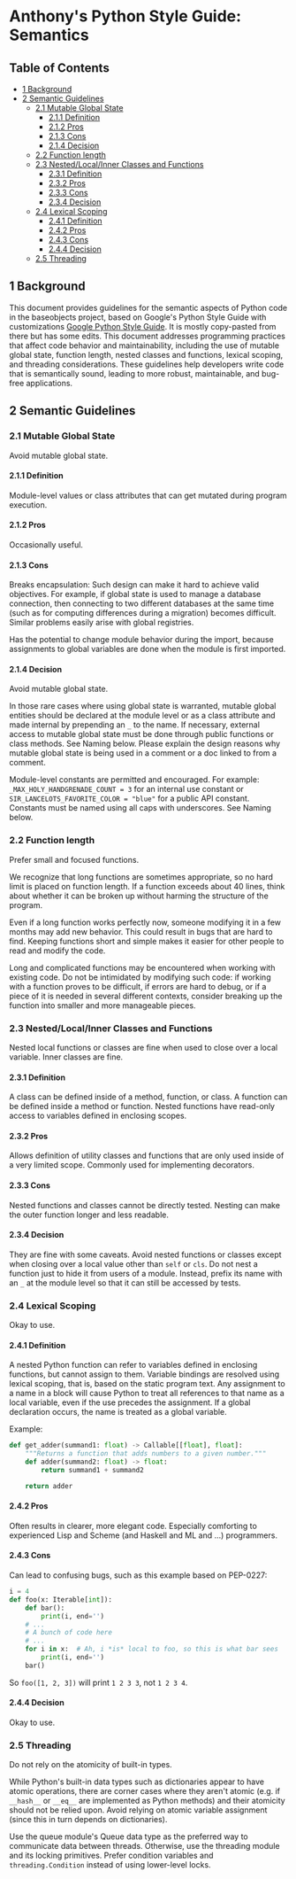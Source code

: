# Anthony's Python Style Guide: Semantics

## Table of Contents

- [1 Background](#1-background)
- [2 Semantic Guidelines](#2-semantic-guidelines)
  - [2.1 Mutable Global State](#21-mutable-global-state)
    - [2.1.1 Definition](#211-definition)
    - [2.1.2 Pros](#212-pros)
    - [2.1.3 Cons](#213-cons)
    - [2.1.4 Decision](#214-decision)
  - [2.2 Function length](#22-function-length)
  - [2.3 Nested/Local/Inner Classes and Functions](#23-nestedlocalinner-classes-and-functions)
    - [2.3.1 Definition](#231-definition)
    - [2.3.2 Pros](#232-pros)
    - [2.3.3 Cons](#233-cons)
    - [2.3.4 Decision](#234-decision)
  - [2.4 Lexical Scoping](#24-lexical-scoping)
    - [2.4.1 Definition](#241-definition)
    - [2.4.2 Pros](#242-pros)
    - [2.4.3 Cons](#243-cons)
    - [2.4.4 Decision](#244-decision)
  - [2.5 Threading](#25-threading)


## 1 Background

This document provides guidelines for the semantic aspects of Python code in the baseobjects project, based on Google's 
Python Style Guide with customizations [Google Python Style Guide](https://google.github.io/styleguide/pyguide.html).
It is mostly copy-pasted from there but has some edits. This document addresses programming practices that affect code 
behavior and maintainability, including the use of mutable global state, function length, nested classes and functions, 
lexical scoping, and threading considerations. These guidelines help developers write code that is semantically sound, 
leading to more robust, maintainable, and bug-free applications.


## 2 Semantic Guidelines
### 2.1 Mutable Global State
Avoid mutable global state.

#### 2.1.1 Definition
Module-level values or class attributes that can get mutated during program execution.

#### 2.1.2 Pros
Occasionally useful.

#### 2.1.3 Cons
Breaks encapsulation: Such design can make it hard to achieve valid objectives. For example, if global state is used to 
manage a database connection, then connecting to two different databases at the same time (such as for computing 
differences during a migration) becomes difficult. Similar problems easily arise with global registries.

Has the potential to change module behavior during the import, because assignments to global variables are done when the
module is first imported.

#### 2.1.4 Decision
Avoid mutable global state.

In those rare cases where using global state is warranted, mutable global entities should be declared at the module 
level or as a class attribute and made internal by prepending an `_` to the name. If necessary, external access to 
mutable global state must be done through public functions or class methods. See Naming below. Please explain the design 
reasons why mutable global state is being used in a comment or a doc linked to from a comment.

Module-level constants are permitted and encouraged. For example: `_MAX_HOLY_HANDGRENADE_COUNT = 3` for an internal use 
constant or `SIR_LANCELOTS_FAVORITE_COLOR = "blue"` for a public API constant. Constants must be named using all caps 
with underscores. See Naming below.


### 2.2 Function length
Prefer small and focused functions.

We recognize that long functions are sometimes appropriate, so no hard limit is placed on function length. If a function 
exceeds about 40 lines, think about whether it can be broken up without harming the structure of the program.

Even if a long function works perfectly now, someone modifying it in a few months may add new behavior. This could 
result in bugs that are hard to find. Keeping functions short and simple makes it easier for other people to read 
and modify the code.

Long and complicated functions may be encountered when working with existing code. Do not be intimidated by modifying such code: if working with a function proves to be difficult, if errors are hard to debug, or if a piece of it is needed in several different contexts, consider breaking up the function into smaller and more manageable pieces.


### 2.3 Nested/Local/Inner Classes and Functions
Nested local functions or classes are fine when used to close over a local variable. Inner classes are fine.

#### 2.3.1 Definition
A class can be defined inside of a method, function, or class. A function can be defined inside a method or function. 
Nested functions have read-only access to variables defined in enclosing scopes.

#### 2.3.2 Pros
Allows definition of utility classes and functions that are only used inside of a very limited scope. Commonly used for 
implementing decorators.

#### 2.3.3 Cons
Nested functions and classes cannot be directly tested. Nesting can make the outer function longer and less readable.

#### 2.3.4 Decision
They are fine with some caveats. Avoid nested functions or classes except when closing over a local value other than 
`self` or `cls`. Do not nest a function just to hide it from users of a module. Instead, prefix its name with an `_` at 
the module level so that it can still be accessed by tests.


### 2.4 Lexical Scoping
Okay to use.

#### 2.4.1 Definition
A nested Python function can refer to variables defined in enclosing functions, but cannot assign to them. Variable 
bindings are resolved using lexical scoping, that is, based on the static program text. Any assignment to a name in a 
block will cause Python to treat all references to that name as a local variable, even if the use precedes the 
assignment. If a global declaration occurs, the name is treated as a global variable.

Example:
```python
def get_adder(summand1: float) -> Callable[[float], float]:
    """Returns a function that adds numbers to a given number."""
    def adder(summand2: float) -> float:
        return summand1 + summand2

    return adder
```
#### 2.4.2 Pros
Often results in clearer, more elegant code. Especially comforting to experienced Lisp and Scheme (and Haskell and ML 
and …) programmers.

#### 2.4.3 Cons
Can lead to confusing bugs, such as this example based on PEP-0227:
```python
i = 4
def foo(x: Iterable[int]):
    def bar():
        print(i, end='')
    # ...
    # A bunch of code here
    # ...
    for i in x:  # Ah, i *is* local to foo, so this is what bar sees
        print(i, end='')
    bar()
```
So `foo([1, 2, 3])` will print `1 2 3 3`, not `1 2 3 4`.

#### 2.4.4 Decision
Okay to use.


### 2.5 Threading
Do not rely on the atomicity of built-in types.

While Python's built-in data types such as dictionaries appear to have atomic operations, there are corner cases where 
they aren't atomic (e.g. if `__hash__` or `__eq__` are implemented as Python methods) and their atomicity should not be 
relied upon. Avoid relying on atomic variable assignment (since this in turn depends on dictionaries).

Use the queue module's Queue data type as the preferred way to communicate data between threads. Otherwise, use the 
threading module and its locking primitives. Prefer condition variables and `threading.Condition` instead of using 
lower-level locks.
